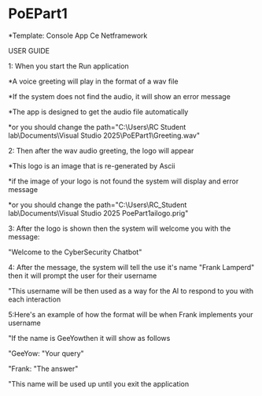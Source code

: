 # PoEPart1
*Template: Console App Ce Netframework

USER GUIDE

1: When you start the Run application

*A voice greeting will play in the format of a wav file

*If the system does not find the audio, it will show an error message

*The app is designed to get the audio file automatically

*or you should change the path="C:\Users\RC Student lab\Documents\Visual Studio 2025\PoEPart1\Greeting.wav"

2: Then after the wav audio greeting, the logo will appear

*This logo is an image that is re-generated by Ascii

*if the image of your logo is not found the system will display and error message

*or you should change the path="C:\Users\RC_Student lab\Documents\Visual Studio 2025 PoePart1ailogo.prig"

3: After the logo is shown then the system will welcome you with the message:

"Welcome to the CyberSecurity Chatbot"

4: After the message, the system will tell the use it's name "Frank Lamperd" then it will prompt the user for their username

"This username will be then used as a way for the Al to respond to you with each interaction

5:Here's an example of how the format will be when Frank implements your username

"If the name is GeeYowthen it will show as follows

"GeeYow: "Your query"

"Frank: "The answer"

"This name will be used up until you exit the application
